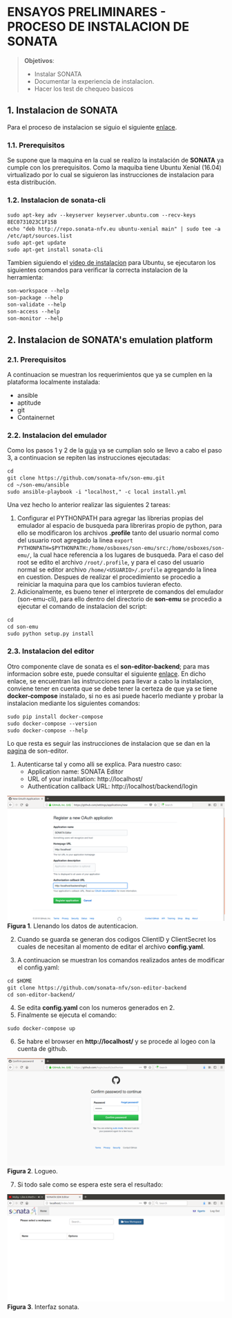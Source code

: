 # ENSAYOS PRELIMINARES - PROCESO DE INSTALACION DE SONATA

> **Objetivos**:
> * Instalar SONATA
> * Documentar la experiencia de instalacion.
> * Hacer los test de chequeo basicos

## 1. Instalacion de SONATA

Para el proceso de instalacion se siguio el siguiente [enlace](https://github.com/sonata-nfv/son-tutorials/blob/master/docs/component_installation.md).

### 1.1. Prerequisitos
Se supone que la maquina en la cual se realizo la instalación de **SONATA** ya cumple con los prerequisitos. Como la maquiba tiene Ubuntu Xenial (16.04) virtualizado por lo cual se siguieron las instrucciones de instalacion para esta distribución.

### 1.2. Instalacion de sonata-cli

```
sudo apt-key adv --keyserver keyserver.ubuntu.com --recv-keys 8EC0731023C1F15B
echo "deb http://repo.sonata-nfv.eu ubuntu-xenial main" | sudo tee -a /etc/apt/sources.list
sudo apt-get update
sudo apt-get install sonata-cli
```

Tambien siguiendo el [video de instalacion](https://youtu.be/Hk4j3NcnB4A) para Ubuntu, se ejecutaron los siguientes comandos para verificar la correcta instalacion de la herramienta:

```
son-workspace --help
son-package --help
son-validate --help
son-access --help
son-monitor --help
```

## 2. Instalacion de SONATA's emulation platform

### 2.1. Prerequisitos
A continuacion se muestran los requerimientos que ya se cumplen en la plataforma localmente instalada:
* ansible
* aptitude
* git
* Containernet

### 2.2. Instalacion del emulador

Como los pasos 1 y 2 de la [guia](https://github.com/sonata-nfv/son-tutorials/blob/master/docs/component_installation.md) ya se cumplian solo se llevo a cabo el paso 3, a continuacion se repiten las instrucciones ejecutadas:

```
cd
git clone https://github.com/sonata-nfv/son-emu.git
cd ~/son-emu/ansible
sudo ansible-playbook -i "localhost," -c local install.yml
```

Una vez hecho lo anterior realizar las siguientes 2 tareas:
1. Configurar el PYTHONPATH para agregar las librerias propias del emulador al espacio de busqueda para libreriras propio de python, para ello se modificaron los archivos **.profile** tanto del usuario normal como del usuario root agregado la linea ```export PYTHONPATH=$PYTHONPATH:/home/osboxes/son-emu/src:/home/osboxes/son-emu/```, la cual hace referencia a los lugares de busqueda.
Para el caso del root se edito el archivo ```/root/.profile```, y para el caso del usuario normal se editor archivo ```/home/<USUARIO>/.profile``` agregando la linea en cuestion. Despues de realizar el procedimiento se procedio a reiniciar la maquina para que los cambios tuvieran efecto.
2. Adicionalmente, es bueno tener el interprete de comandos del emulador (son-emu-cli), para ello dentro del directorio de **son-emu** se procedio a ejecutar el comando de instalacion del script:

```
cd
cd son-emu
sudo python setup.py install
```

### 2.3. Instalacion del editor

Otro componente clave de sonata es el **son-editor-backend**; para mas informacion sobre este, puede consultar el siguiente [enlace](https://github.com/sonata-nfv/son-editor-backend). En dicho enlace, se encuentran las instrucciones para llevar a cabo la instalacion, conviene tener en cuenta que se debe tener la certeza de que ya se tiene **docker-compose** instalado, si no es asi puede hacerlo mediante y probar la instalacion mediante los siguientes comandos:

```
sudo pip install docker-compose
sudo docker-compose --version
sudo docker-compose --help
```

Lo que resta es seguir las instrucciones de instalacion que se dan en la [pagina](https://github.com/sonata-nfv/son-editor-backend) de son-editor.

1. Autenticarse tal y como alli se explica. Para nuestro caso:
   * Application name: SONATA Editor
   * URL of your installation: http://localhost/
   * Authentication callback URL: http://localhost/backend/login
   
![fig1](./install_editor1.png)
**Figura 1**. Llenando los datos de autenticacion.

2. Cuando se guarda se generan dos codigos ClientID y ClientSecret los cuales de necesitan al momento de editar el archivo **config.yaml**.

3. A continuacion se muestran los comandos realizados antes de modificar el config.yaml:

```
cd $HOME
git clone https://github.com/sonata-nfv/son-editor-backend
cd son-editor-backend/
```

4. Se edita **config.yaml** con los numeros generados en 2.
5. Finalmente se ejecuta el comando:

```
sudo docker-compose up
```

6. Se habre el browser en **http://localhost/** y se procede al logeo con la cuenta de github.

![fig2](./install_editor5.png)
**Figura 2**. Logueo.

7. Si todo sale como se espera este sera el resultado:

![fig3](./install_editor6.png)
**Figura 3**. Interfaz sonata.



